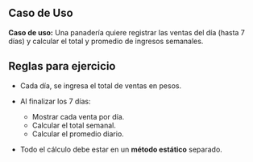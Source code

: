 ## Caso de Uso
**Caso de uso:** Una panadería quiere registrar las ventas del día (hasta 7 días) y calcular el total y promedio de ingresos semanales.

## Reglas para ejercicio

* Cada día, se ingresa el total de ventas en pesos.
* Al finalizar los 7 días:

  * Mostrar cada venta por día.
  * Calcular el total semanal.
  * Calcular el promedio diario.
* Todo el cálculo debe estar en un **método estático** separado.